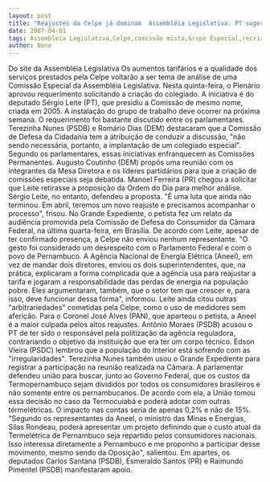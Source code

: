 ```yaml
---
layout: post
title: "Reajustes da Celpe já dominam  Assembléia Legislativa. PT sugere e obtém criação de comissão especial"
date: 2007-04-01
tags: Assembleia Legislativa,Celpe,comissão mista,Grupo Especial,recriação
author: None
---
```


Do site da Assembléia Legislativa
Os aumentos tarifários e a qualidade dos serviços prestados pela Celpe voltarão a ser tema de análise de uma Comissão Especial da Assembléia Legislativa. Nesta quinta-feira, o Plenário aprovou requerimento solicitando a criação do colegiado. A iniciativa é do deputado Sérgio Leite (PT), que presidiu a Comissão de mesmo nome, criada em 2005. A instalação do grupo de trabalho deve ocorrer na próxima semana.
O requerimento foi bastante discutido entre os parlamentares. Terezinha Nunes (PSDB) e Romário Dias (DEM) destacaram que a Comissão de Defesa da Cidadania tem a atribuição de conduzir a discussão, \"não sendo necessária, portanto, a implantação de um colegiado especial\".
Segundo os parlamentares, essas iniciativas enfranquecem as Comissões Permanentes. Augusto Coutinho (DEM) propôs uma reunião com os integrantes da Mesa Diretora e os líderes partidários para que a criação de comissões especiais seja debatida. Manoel Ferreira (PR) chegou a solicitar que Leite retirasse a proposição da Ordem do Dia para melhor análise. Sérgio Leite, no entanto, defendeu a proposta. \"É uma luta que ainda não terminou. Em abril, teremos um novo reajuste e precisamos acompanhar o processo\", frisou.
No Grande Expediente, o petista fez um relato da audiência promovida pela Comissão de Defesa do Consumidor da Câmara Federal, na última quarta-feira, em Brasília. 
De acordo com Leite, apesar de ter confirmado presença, a Celpe não enviou nenhum representante. \"O gesto foi considerado um desrespeito com o Parlamento Federal e com o povo de Pernambuco. A Agência Nacional de Energia Elétrica (Aneel), em vez de mandar dois diretores, enviou os dois superintendentes, que, na prática, explicaram a forma complicada que a agência usa para reajustar a tarifa e jogaram a responsabilidade das perdas de energia na população pobre. Eles argumentaram, também, que o setor tem que crescer e, para isso, deve funcionar dessa forma\", informou.
Leite ainda citou outras \"arbitrariedades\" cometidas pela Celpe, como o uso de medidores sem aferição. Para o Coronel José Alves (PAN), que aparteou o petista, a Aneel é a maior culpada pelos altos reajustes. 
Antônio Moraes (PSDB) acusou o PT de ter sido o responsável pela politização da agência reguladora, contrariando o objetivo da instituição que era ter um corpo técnico. Edson Vieira (PSDC) lembrou que a população do Interior está sofrendo com as \"irregularidades\".
Terezinha Nunes também usou o Grande Expediente para registrar a participação na reunião realizada na Câmara. A parlamentar defendeu união para buscar, junto ao Governo Federal, que os custos da Termopernambuco sejam divididos por todos os consumidores brasileiros e não somente entre os pernambucanos. 
De acordo com ela, a União tomou essa decisão no caso da Termocuiabá e poderá adotar com outras térmelétricas. O impacto nas contas seria de apenas 0,2% e não de 15%.
\"Segundo os representantes da Aneel, o ministro das Minas e Energias, Silas Rondeau, poderá apresentar um projeto definindo que o custo atual da Termelétrica de Pernambuco seja repartido pelos consumidores nacionais. Isso interessa diretamente a Pernambuco e me proponho a participar desse movimento, mesmo sendo da Oposição\", salientou. 
Em apartes, os deputados Carlos Santana (PSDB), Esmeraldo Santos (PR) e Raimundo Pimentel (PSDB) manifestaram apoio. 